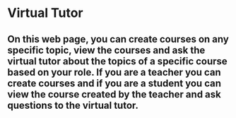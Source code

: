 # Virtual Tutor
## On this web page, you can create courses on any specific topic, view the courses and ask the virtual tutor about the topics of a specific course based on your role. If you are a teacher you can create courses and if you are a student you can view the course created by the teacher and ask questions to the virtual tutor.

